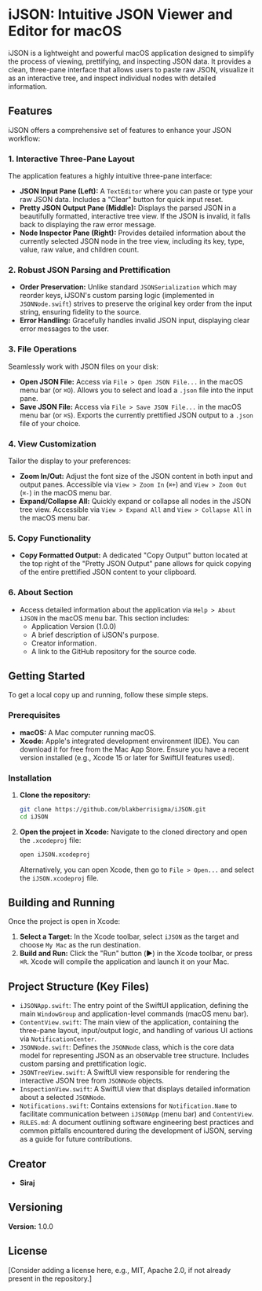 # iJSON: Intuitive JSON Viewer and Editor for macOS

iJSON is a lightweight and powerful macOS application designed to simplify the process of viewing, prettifying, and inspecting JSON data. It provides a clean, three-pane interface that allows users to paste raw JSON, visualize it as an interactive tree, and inspect individual nodes with detailed information.

## Features

iJSON offers a comprehensive set of features to enhance your JSON workflow:

### 1. Interactive Three-Pane Layout
The application features a highly intuitive three-pane interface:
*   **JSON Input Pane (Left):** A `TextEditor` where you can paste or type your raw JSON data. Includes a "Clear" button for quick input reset.
*   **Pretty JSON Output Pane (Middle):** Displays the parsed JSON in a beautifully formatted, interactive tree view. If the JSON is invalid, it falls back to displaying the raw error message.
*   **Node Inspector Pane (Right):** Provides detailed information about the currently selected JSON node in the tree view, including its key, type, value, raw value, and children count.

### 2. Robust JSON Parsing and Prettification
*   **Order Preservation:** Unlike standard `JSONSerialization` which may reorder keys, iJSON's custom parsing logic (implemented in `JSONNode.swift`) strives to preserve the original key order from the input string, ensuring fidelity to the source.
*   **Error Handling:** Gracefully handles invalid JSON input, displaying clear error messages to the user.

### 3. File Operations
Seamlessly work with JSON files on your disk:
*   **Open JSON File:** Access via `File > Open JSON File...` in the macOS menu bar (or `⌘O`). Allows you to select and load a `.json` file into the input pane.
*   **Save JSON File:** Access via `File > Save JSON File...` in the macOS menu bar (or `⌘S`). Exports the currently prettified JSON output to a `.json` file of your choice.

### 4. View Customization
Tailor the display to your preferences:
*   **Zoom In/Out:** Adjust the font size of the JSON content in both input and output panes. Accessible via `View > Zoom In` (`⌘+`) and `View > Zoom Out` (`⌘-`) in the macOS menu bar.
*   **Expand/Collapse All:** Quickly expand or collapse all nodes in the JSON tree view. Accessible via `View > Expand All` and `View > Collapse All` in the macOS menu bar.

### 5. Copy Functionality
*   **Copy Formatted Output:** A dedicated "Copy Output" button located at the top right of the "Pretty JSON Output" pane allows for quick copying of the entire prettified JSON content to your clipboard.

### 6. About Section
*   Access detailed information about the application via `Help > About iJSON` in the macOS menu bar. This section includes:
    *   Application Version (1.0.0)
    *   A brief description of iJSON's purpose.
    *   Creator information.
    *   A link to the GitHub repository for the source code.

## Getting Started

To get a local copy up and running, follow these simple steps.

### Prerequisites

*   **macOS:** A Mac computer running macOS.
*   **Xcode:** Apple's integrated development environment (IDE). You can download it for free from the Mac App Store. Ensure you have a recent version installed (e.g., Xcode 15 or later for SwiftUI features used).

### Installation

1.  **Clone the repository:**
    ```bash
    git clone https://github.com/blakberrisigma/iJSON.git
    cd iJSON
    ```

2.  **Open the project in Xcode:**
    Navigate to the cloned directory and open the `.xcodeproj` file:
    ```bash
    open iJSON.xcodeproj
    ```
    Alternatively, you can open Xcode, then go to `File > Open...` and select the `iJSON.xcodeproj` file.

## Building and Running

Once the project is open in Xcode:

1.  **Select a Target:** In the Xcode toolbar, select `iJSON` as the target and choose `My Mac` as the run destination.
2.  **Build and Run:** Click the "Run" button (▶️) in the Xcode toolbar, or press `⌘R`. Xcode will compile the application and launch it on your Mac.

## Project Structure (Key Files)

*   `iJSONApp.swift`: The entry point of the SwiftUI application, defining the main `WindowGroup` and application-level commands (macOS menu bar).
*   `ContentView.swift`: The main view of the application, containing the three-pane layout, input/output logic, and handling of various UI actions via `NotificationCenter`.
*   `JSONNode.swift`: Defines the `JSONNode` class, which is the core data model for representing JSON as an observable tree structure. Includes custom parsing and prettification logic.
*   `JSONTreeView.swift`: A SwiftUI view responsible for rendering the interactive JSON tree from `JSONNode` objects.
*   `InspectionView.swift`: A SwiftUI view that displays detailed information about a selected `JSONNode`.
*   `Notifications.swift`: Contains extensions for `Notification.Name` to facilitate communication between `iJSONApp` (menu bar) and `ContentView`.
*   `RULES.md`: A document outlining software engineering best practices and common pitfalls encountered during the development of iJSON, serving as a guide for future contributions.

## Creator

*   **Siraj**

## Versioning

**Version:** 1.0.0

## License

[Consider adding a license here, e.g., MIT, Apache 2.0, if not already present in the repository.]
